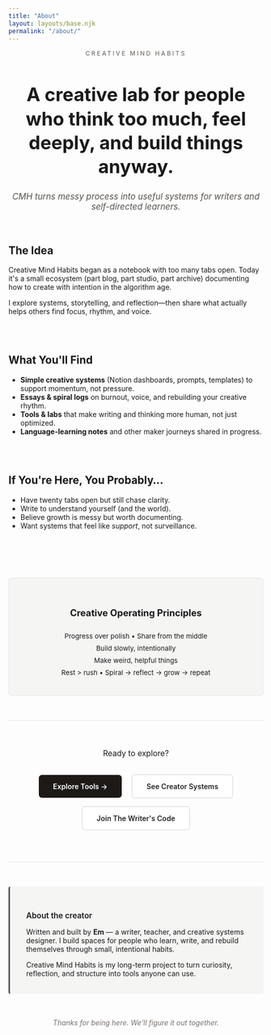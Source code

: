 ```yaml
---
title: "About"
layout: layouts/base.njk
permalink: "/about/"
---
```


<div style="text-align: center; margin-bottom: 4rem;">
  <p style="font-size: 0.85em; text-transform: uppercase; letter-spacing: 3px; color: #78716c; margin-bottom: 1rem; font-family: -apple-system, BlinkMacSystemFont, 'Segoe UI', sans-serif; font-weight: 500;">Creative Mind Habits</p>
  <h1 style="font-size: 2.6em; line-height: 1.3; margin-bottom: 1.5rem;">A creative lab for people who think too much, feel deeply, and build things anyway.</h1>
  <p style="font-size: 1.2em; color: #57534e; font-style: italic;">CMH turns messy process into useful systems for writers and self-directed learners.</p>
</div>

## The Idea

Creative Mind Habits began as a notebook with too many tabs open. Today it's a small ecosystem (part blog, part studio, part archive) documenting how to create with intention in the algorithm age.

I explore systems, storytelling, and reflection—then share what actually helps others find focus, rhythm, and voice.

<div style="height: 2rem;"></div>

## What You'll Find

- **Simple creative systems** (Notion dashboards, prompts, templates) to support momentum, not pressure.
- **Essays & spiral logs** on burnout, voice, and rebuilding your creative rhythm.
- **Tools & labs** that make writing and thinking more human, not just optimized.
- **Language-learning notes** and other maker journeys shared in progress.

<div style="height: 2rem;"></div>

## If You're Here, You Probably…

- Have twenty tabs open but still chase clarity.
- Write to understand yourself (and the world).
- Believe growth is messy but worth documenting.
- Want systems that feel like *support*, not surveillance.

<div style="height: 2rem;"></div>

<div style="background: #f5f5f4; border: 1px solid #e7e5e4; border-radius: 6px; padding: 2rem 1rem; margin: 3rem 0; text-align: center;">
  <h3 style="margin-bottom: 1.5rem; font-size: 1.3em;">Creative Operating Principles</h3>
  <p style="line-height: 1.8; margin-bottom: 0; font-size: 0.95em;">
    Progress over polish • Share from the middle<br>
    Build slowly, intentionally<br>
    Make weird, helpful things<br>
    Rest > rush • Spiral → reflect → grow → repeat
  </p>
</div>

<div style="text-align: center; padding: 2.5rem 0; margin: 3rem 0; border-top: 1px solid #e7e5e4; border-bottom: 1px solid #e7e5e4;">
  <p style="font-size: 1.1em; margin-bottom: 1.5rem;">Ready to explore?</p>
  <p>
    <a href="/tools/" style="display: inline-block; padding: 14px 28px; background: #1c1917; color: white; text-decoration: none; border-radius: 6px; font-weight: 600; margin: 0.5rem;">Explore Tools →</a>
    <a href="/creator-systems/" style="display: inline-block; padding: 14px 28px; background: white; color: #292524; text-decoration: none; border: 1px solid #d6d3d1; border-radius: 6px; font-weight: 600; margin: 0.5rem;">See Creator Systems</a>
    <a href="https://thewriterscode.beehiiv.com/subscribe" style="display: inline-block; padding: 14px 28px; background: white; color: #292524; text-decoration: none; border: 1px solid #d6d3d1; border-radius: 6px; font-weight: 600; margin: 0.5rem;" target="_blank" rel="noopener">Join The Writer's Code</a>
  </p>
</div>

<div style="background: #f5f5f4; border-left: 3px solid #57534e; padding: 2rem; margin: 3rem 0; border-radius: 4px;">
  <p style="font-weight: 600; font-size: 1.1em; margin-bottom: 0.75rem;">About the creator</p>
  <p>Written and built by <strong>Em</strong> — a writer, teacher, and creative systems designer. I build spaces for people who learn, write, and rebuild themselves through small, intentional habits.</p>
  <p style="margin-bottom: 0;">Creative Mind Habits is my long-term project to turn curiosity, reflection, and structure into tools anyone can use.</p>
</div>

<p style="text-align: center; color: #78716c; font-style: italic; margin-top: 3rem;">Thanks for being here. We'll figure it out together.</p>